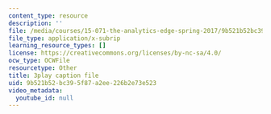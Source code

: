 ```yaml
---
content_type: resource
description: ''
file: /media/courses/15-071-the-analytics-edge-spring-2017/9b521b52bc395f87a2ee226b2e73e523_0fWDzzMSk8I.vtt
file_type: application/x-subrip
learning_resource_types: []
license: https://creativecommons.org/licenses/by-nc-sa/4.0/
ocw_type: OCWFile
resourcetype: Other
title: 3play caption file
uid: 9b521b52-bc39-5f87-a2ee-226b2e73e523
video_metadata:
  youtube_id: null
---
```

